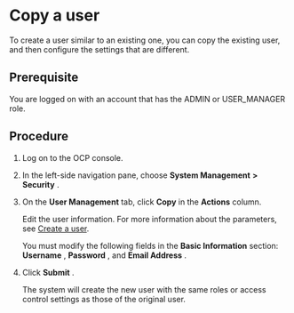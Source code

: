 Copy a user 
================================

To create a user similar to an existing one, you can copy the existing user, and then configure the settings that are different. 

**Prerequisite** 
-------------------------------------

You are logged on with an account that has the ADMIN or USER_MANAGER role.

Procedure 
------------------------------

1. Log on to the OCP console.

   

2. In the left-side navigation pane, choose **System Management** **\>** **Security** .

   

3. On the **User Management** tab, click **Copy** in the **Actions** column. 

   Edit the user information. For more information about the parameters, see [Create a user](../1000.using-system-management/500.create-user.md). 

   You must modify the following fields in the **Basic Information** section: **Username** , **Password** , and **Email Address** .
   

4. Click **Submit** . 

   The system will create the new user with the same roles or access control settings as those of the original user.
   



